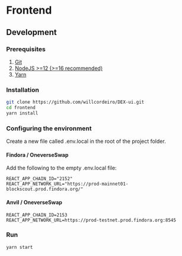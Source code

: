 # Frontend

## Development

### Prerequisites

1. [Git](https://git-scm.com/)
2. [NodeJS >=12 (>=16 recommended)](https://nodejs.org/en/)
3. [Yarn](https://yarnpkg.com)

### Installation

```bash
git clone https://github.com/willcordeiro/DEX-ui.git
cd frontend
yarn install
```

### Configuring the environment

Create a new file called .env.local in the root of the project folder.

#### Findora / OneverseSwap

Add the following to the empty .env.local file:

```
REACT_APP_CHAIN_ID="2152"
REACT_APP_NETWORK_URL="https://prod-mainnet01-blockscout.prod.findora.org/"
```

#### Anvil / OneverseSwap

```
REACT_APP_CHAIN_ID=2153
REACT_APP_NETWORK_URL=https://prod-testnet.prod.findora.org:8545
```

### Run

```bash
yarn start
```
